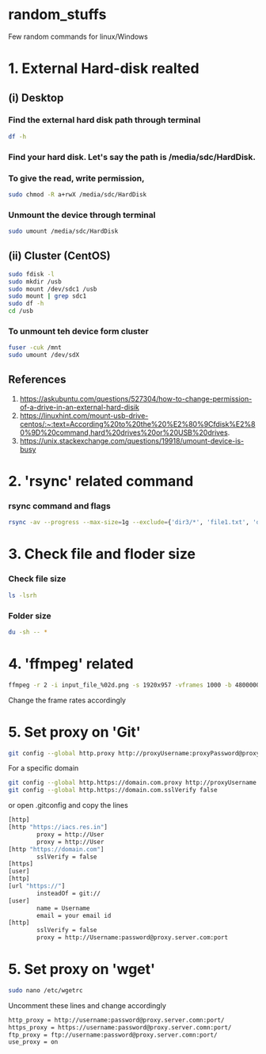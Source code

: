 # random_stuffs
Few random commands for linux/Windows

# 1. External Hard-disk realted
## (i) Desktop
### Find the external hard disk path through terminal
```bash
df -h
```
### Find your hard disk. Let's say the path is /media/sdc/HardDisk. 
### To give the read, write permission,
```bash
sudo chmod -R a+rwX /media/sdc/HardDisk
```
### Unmount the device through terminal
```bash
sudo umount /media/sdc/HardDisk
```
## (ii) Cluster (CentOS)
```bash
sudo fdisk -l
sudo mkdir /usb
sudo mount /dev/sdc1 /usb
sudo mount | grep sdc1
sudo df -h
cd /usb
```
### To unmount teh device form cluster
```bash
fuser -cuk /mnt
sudo umount /dev/sdX
```

## References
1. https://askubuntu.com/questions/527304/how-to-change-permission-of-a-drive-in-an-external-hard-disik
2. https://linuxhint.com/mount-usb-drive-centos/:~:text=According%20to%20the%20%E2%80%9Cfdisk%E2%80%9D%20command,hard%20drives%20or%20USB%20drives.
3. https://unix.stackexchange.com/questions/19918/umount-device-is-busy


# 2. 'rsync' related command
### rsync command and flags
```bash
rsync -av --progress --max-size=1g --exclude={'dir3/*', 'file1.txt', 'dir1'} /src /dest
```
# 3. Check file and floder size
### Check file size
```bash
ls -lsrh
```
### Folder size
```bash
du -sh -- *
```
# 4. 'ffmpeg' related
```bash
ffmpeg -r 2 -i input_file_%02d.png -s 1920x957 -vframes 1000 -b 4800000 -r 2 output_file.mp4
```
Change the frame rates accordingly

# 5. Set proxy on 'Git'
```bash
git config --global http.proxy http://proxyUsername:proxyPassword@proxy.server.com:port
```
For a specific domain
```bash
git config --global http.https://domain.com.proxy http://proxyUsername:proxyPassword@proxy.server.com:por
git config --global http.https://domain.com.sslVerify false
```
or open .gitconfig and copy the lines
```bash
[http]
[http "https://iacs.res.in"]
        proxy = http://User
        proxy = http://User
[http "https://domain.com"]
        sslVerify = false
[https]
[user]
[http]
[url "https://"]
        insteadOf = git://
[user]
        name = Username
        email = your email id
[http]
        sslVerify = false
        proxy = http://Username:password@proxy.server.com:port
```

# 5. Set proxy on 'wget'
```bash
sudo nano /etc/wgetrc
```
Uncomment these lines and change accordingly
```bash
http_proxy = http://username:password@proxy.server.comn:port/
https_proxy = https://username:password@proxy.server.comn:port/
ftp_proxy = ftp://username:password@proxy.server.comn:port/
use_proxy = on
```
